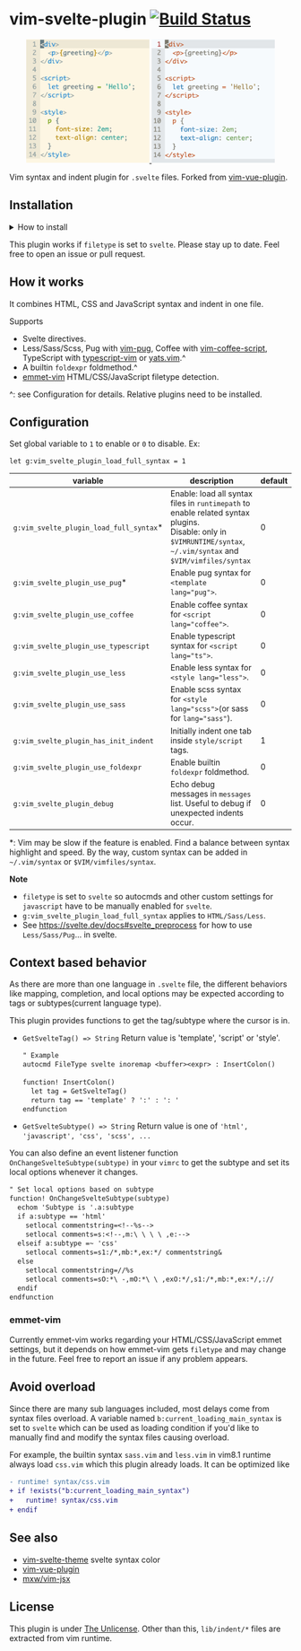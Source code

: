 # vim-svelte-plugin [![Build Status][12]](https://travis-ci.com/leafOfTree/vim-svelte-plugin)

<p align="center">
<a href="https://github.com/altercation/vim-colors-solarized">
<img alt="screenshot" src="https://raw.githubusercontent.com/leafOfTree/leafOfTree.github.io/master/vim-svelte-solarized.png" width="220" />
</a>
<a href="https://github.com/leafOfTree/vim-svelte-theme">
<img alt="screenshot" src="https://raw.githubusercontent.com/leafOfTree/leafOfTree.github.io/master/vim-svelte-theme.png" width="220" />
</a>
</p>

Vim syntax and indent plugin for `.svelte` files. Forked from [vim-vue-plugin][3]. 

## Installation

<details>

<summary><a>How to install</a></summary>

- [VundleVim][2]

        Plugin 'leafOfTree/vim-svelte-plugin'

- [vim-pathogen][5]

        cd ~/.vim/bundle && \
        git clone https://github.com/leafOfTree/vim-svelte-plugin --depth 1

- [vim-plug][7]

        Plug 'leafOfTree/vim-svelte-plugin'
        :PlugInstall

- Or manually, clone this plugin to `path/to/this_plugin`, and add it to `rtp` in vimrc

        set rtp+=path/to/this_plugin

<br />
</details>

This plugin works if `filetype` is set to `svelte`. Please stay up to date. Feel free to open an issue or pull request.

## How it works

It combines HTML, CSS and JavaScript syntax and indent in one file.

Supports

- Svelte directives.
- Less/Sass/Scss, Pug with [vim-pug][4], Coffee with [vim-coffee-script][6], TypeScript with [typescript-vim][14] or [yats.vim][15].^
- A builtin `foldexpr` foldmethod.^
- [emmet-vim][10] HTML/CSS/JavaScript filetype detection.

^: see Configuration for details. Relative plugins need to be installed.

## Configuration

Set global variable to `1` to enable or `0` to disable. Ex:

    let g:vim_svelte_plugin_load_full_syntax = 1

| variable                              | description                                                                                            | default                    |
|---------------------------------------|--------------------------------------------------------------------------------------------------------------------------------|----------------------------|
| `g:vim_svelte_plugin_load_full_syntax`\* | Enable: load all syntax files in `runtimepath` to enable related syntax plugins.<br> Disable: only in `$VIMRUNTIME/syntax`, `~/.vim/syntax` and `$VIM/vimfiles/syntax` | 0 |
| `g:vim_svelte_plugin_use_pug`\*             | Enable pug syntax for `<template lang="pug">`.                                                         | 0 |
| `g:vim_svelte_plugin_use_coffee`            | Enable coffee syntax for `<script lang="coffee">`.                                                     | 0 |
| `g:vim_svelte_plugin_use_typescript`        | Enable typescript syntax for `<script lang="ts">`.                                                     | 0 |
| `g:vim_svelte_plugin_use_less`              | Enable less syntax for `<style lang="less">`.                                                          | 0 |
| `g:vim_svelte_plugin_use_sass`              | Enable scss syntax for `<style lang="scss">`(or sass for `lang="sass"`).                               | 0 |
| `g:vim_svelte_plugin_has_init_indent`       | Initially indent one tab inside `style/script` tags.                                                   | 1 |
| `g:vim_svelte_plugin_use_foldexpr`          | Enable builtin `foldexpr` foldmethod.                                                                  | 0 |
| `g:vim_svelte_plugin_debug`                 | Echo debug messages in `messages` list. Useful to debug if unexpected indents occur.                   | 0 |

\*: Vim may be slow if the feature is enabled. Find a balance between syntax highlight and speed. By the way, custom syntax can be added in `~/.vim/syntax` or `$VIM/vimfiles/syntax`. 

**Note**

- `filetype` is set to `svelte` so autocmds and other custom settings for `javascript` have to be manually enabled for `svelte`.
- `g:vim_svelte_plugin_load_full_syntax` applies to `HTML/Sass/Less`.
- See <https://svelte.dev/docs#svelte_preprocess> for how to use `Less/Sass/Pug`... in svelte.

## Context based behavior

As there are more than one language in `.svelte` file, the different behaviors like mapping, completion, and local options may be expected according to tags or subtypes(current language type).

This plugin provides functions to get the tag/subtype where the cursor is in.

- `GetSvelteTag() => String` Return value is 'template', 'script' or 'style'.

  ```vim
  " Example
  autocmd FileType svelte inoremap <buffer><expr> : InsertColon()

  function! InsertColon()
    let tag = GetSvelteTag()
    return tag == 'template' ? ':' : ': '
  endfunction
  ```

- `GetSvelteSubtype() => String` Return value is one of `'html', 'javascript', 'css', 'scss', ...`

You can also define an event listener function `OnChangeSvelteSubtype(subtype)` in your `vimrc` to get the subtype and set its local options whenever it changes.

```vim
" Set local options based on subtype
function! OnChangeSvelteSubtype(subtype)
  echom 'Subtype is '.a:subtype
  if a:subtype == 'html'
    setlocal commentstring=<!--%s-->
    setlocal comments=s:<!--,m:\ \ \ \ ,e:-->
  elseif a:subtype =~ 'css'
    setlocal comments=s1:/*,mb:*,ex:*/ commentstring&
  else
    setlocal commentstring=//%s
    setlocal comments=sO:*\ -,mO:*\ \ ,exO:*/,s1:/*,mb:*,ex:*/,://
  endif
endfunction
```

### emmet-vim

Currently emmet-vim works regarding your HTML/CSS/JavaScript emmet settings, but it depends on how emmet-vim gets `filetype` and may change in the future. Feel free to report an issue if any problem appears.

## Avoid overload

Since there are many sub languages included, most delays come from syntax files overload. A variable named `b:current_loading_main_syntax` is set to `svelte` which can be used as loading condition if you'd like to manually find and modify the syntax files causing overload.

For example, the builtin syntax `sass.vim` and `less.vim` in vim8.1 runtime always load `css.vim` which this plugin already loads. It can be optimized like

```diff
- runtime! syntax/css.vim
+ if !exists("b:current_loading_main_syntax")
+   runtime! syntax/css.vim
+ endif
```

## See also

- [vim-svelte-theme][11] svelte syntax color
- [vim-vue-plugin][3]
- [mxw/vim-jsx][1]

## License

This plugin is under [The Unlicense][8]. Other than this, `lib/indent/*` files are extracted from vim runtime.

[1]: https://github.com/mxw/vim-jsx "mxw: vim-jsx"
[2]: https://github.com/VundleVim/Vundle.vim
[3]: https://github.com/leafOfTree/vim-vue-plugin
[4]: https://github.com/digitaltoad/vim-pug
[5]: https://github.com/tpope/vim-pathogen
[6]: https://github.com/kchmck/vim-coffee-script
[7]: https://github.com/junegunn/vim-plug
[8]: https://choosealicense.com/licenses/unlicense/
[10]: https://github.com/mattn/emmet-vim
[11]: https://github.com/leafOfTree/vim-svelte-theme
[12]: https://travis-ci.com/leafOfTree/vim-svelte-plugin.svg?branch=master
[14]: https://github.com/leafgarland/typescript-vim
[15]: https://github.com/HerringtonDarkholme/yats.vim
